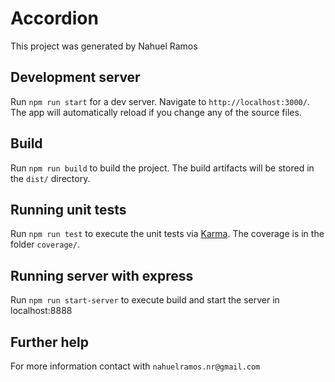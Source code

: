 # Accordion

This project was generated by Nahuel Ramos

## Development server

Run `npm run start` for a dev server. Navigate to `http://localhost:3000/`. The app will automatically reload if you change any of the source files.

## Build

Run `npm run build` to build the project. The build artifacts will be stored in the `dist/` directory.

## Running unit tests

Run `npm run test` to execute the unit tests via [Karma](https://karma-runner.github.io). The coverage is in the folder `coverage/`.

## Running server with express

Run `npm run start-server` to execute build and start the server in localhost:8888 

## Further help

For more information contact with `nahuelramos.nr@gmail.com`
